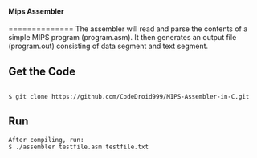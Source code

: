 #### Mips Assembler
==============
The assembler will read and parse the contents of a simple MIPS program (program.asm).
It then generates an output file (program.out) consisting of data segment and text segment.

## Get the Code
```

$ git clone https://github.com/CodeDroid999/MIPS-Assembler-in-C.git

```
## Run
    After compiling, run:
    $ ./assembler testfile.asm testfile.txt
